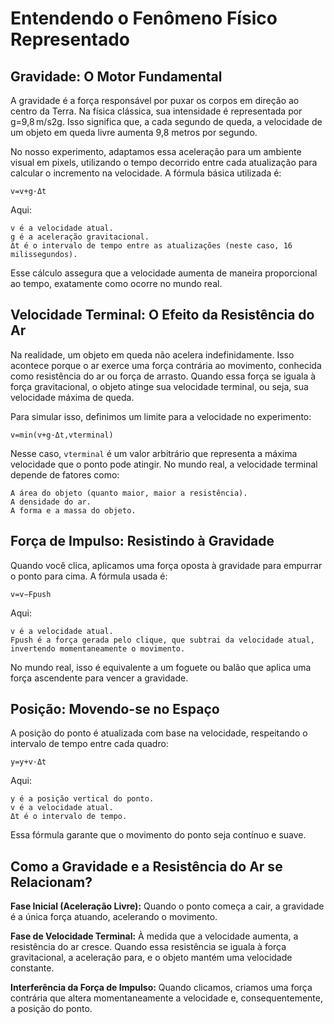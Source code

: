 # Entendendo o Fenômeno Físico Representado

## Gravidade: O Motor Fundamental

A gravidade é a força responsável por puxar os corpos em direção ao centro da Terra. Na física clássica, sua intensidade é representada por g=9,8 m/s2g. Isso significa que, a cada segundo de queda, a velocidade de um objeto em queda livre aumenta 9,8 metros por segundo.

No nosso experimento, adaptamos essa aceleração para um ambiente visual em pixels, utilizando o tempo decorrido entre cada atualização para calcular o incremento na velocidade. A fórmula básica utilizada é:

    v=v+g⋅Δt

Aqui:

    v é a velocidade atual.
    g é a aceleração gravitacional.
    Δt é o intervalo de tempo entre as atualizações (neste caso, 16 milissegundos).

Esse cálculo assegura que a velocidade aumenta de maneira proporcional ao tempo, exatamente como ocorre no mundo real.

## Velocidade Terminal: O Efeito da Resistência do Ar

Na realidade, um objeto em queda não acelera indefinidamente. Isso acontece porque o ar exerce uma força contrária ao movimento, conhecida como resistência do ar ou força de arrasto. Quando essa força se iguala à força gravitacional, o objeto atinge sua velocidade terminal, ou seja, sua velocidade máxima de queda.

Para simular isso, definimos um limite para a velocidade no experimento:


    v=min⁡(v+g⋅Δt,vterminal)

Nesse caso, `vterminal` é um valor arbitrário que representa a máxima velocidade que o ponto pode atingir. No mundo real, a velocidade terminal depende de fatores como:

    A área do objeto (quanto maior, maior a resistência).
    A densidade do ar.
    A forma e a massa do objeto.

## Força de Impulso: Resistindo à Gravidade

Quando você clica, aplicamos uma força oposta à gravidade para empurrar o ponto para cima. A fórmula usada é:

    v=v−Fpush

Aqui:

    v é a velocidade atual.
    Fpush​ é a força gerada pelo clique, que subtrai da velocidade atual, invertendo momentaneamente o movimento.

No mundo real, isso é equivalente a um foguete ou balão que aplica uma força ascendente para vencer a gravidade.

## Posição: Movendo-se no Espaço

A posição do ponto é atualizada com base na velocidade, respeitando o intervalo de tempo entre cada quadro:

    y=y+v⋅Δt

Aqui:

    y é a posição vertical do ponto.
    v é a velocidade atual.
    Δt é o intervalo de tempo.

Essa fórmula garante que o movimento do ponto seja contínuo e suave.

## Como a Gravidade e a Resistência do Ar se Relacionam?

**Fase Inicial (Aceleração Livre):** Quando o ponto começa a cair, a gravidade é a única força atuando, acelerando o movimento.

**Fase de Velocidade Terminal:** À medida que a velocidade aumenta, a resistência do ar cresce. Quando essa resistência se iguala à força gravitacional, a aceleração para, e o objeto mantém uma velocidade constante.

**Interferência da Força de Impulso:** Quando clicamos, criamos uma força contrária que altera momentaneamente a velocidade e, consequentemente, a posição do ponto.
